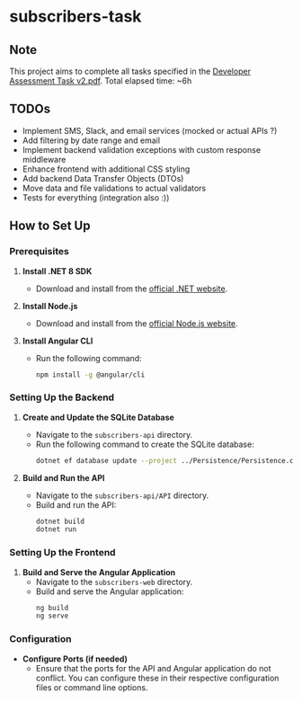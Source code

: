 # subscribers-task

## Note
This project aims to complete all tasks specified in the [Developer Assessment Task v2.pdf](https://github.com/oskval/subscribers-task/blob/master/Developer%20assessment%20task%20v2.pdf).
Total elapsed time: ~6h

## TODOs
- Implement SMS, Slack, and email services (mocked or actual APIs ?)
- Add filtering by date range and email
- Implement backend validation exceptions with custom response middleware
- Enhance frontend with additional CSS styling
- Add backend Data Transfer Objects (DTOs)
- Move data and file validations to actual validators
- Tests for everything (integration also :))

## How to Set Up

### Prerequisites
1. **Install .NET 8 SDK**
   - Download and install from the [official .NET website](https://dotnet.microsoft.com/download).

2. **Install Node.js**
   - Download and install from the [official Node.js website](https://nodejs.org/).

3. **Install Angular CLI**
   - Run the following command:
     ```bash
     npm install -g @angular/cli
     ```

### Setting Up the Backend
1. **Create and Update the SQLite Database**
   - Navigate to the `subscribers-api` directory.
   - Run the following command to create the SQLite database:
     ```bash
     dotnet ef database update --project ../Persistence/Persistence.csproj --startup-project ./API.csproj
     ```

2. **Build and Run the API**
   - Navigate to the `subscribers-api/API` directory.
   - Build and run the API:
     ```bash
     dotnet build
     dotnet run
     ```

### Setting Up the Frontend
1. **Build and Serve the Angular Application**
   - Navigate to the `subscribers-web` directory.
   - Build and serve the Angular application:
     ```bash
     ng build
     ng serve
     ```

### Configuration
- **Configure Ports (if needed)**
  - Ensure that the ports for the API and Angular application do not conflict. You can configure these in their respective configuration files or command line options.
